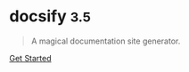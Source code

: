 <!-- _coverpage.md -->



# docsify <small>3.5</small>

> A magical documentation site generator.

[Get Started](/index.md)

<!-- ![color](#f36981) -->